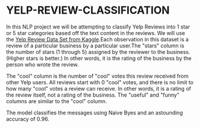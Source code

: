 # YELP-REVIEW-CLASSIFICATION

In this NLP project we will be attempting to classify Yelp Reviews into 1 star or 5 star categories based off the text content in the reviews. We will use the [Yelp Review Data Set from Kaggle](https://www.kaggle.com/c/yelp-recsys-2013).Each observation in this dataset is a review of a particular business by a particular user.The "stars" column is the number of stars (1 through 5) assigned by the reviewer to the business. (Higher stars is better.) In other words, it is the rating of the business by the person who wrote the review.

The "cool" column is the number of "cool" votes this review received from other Yelp users. 
All reviews start with 0 "cool" votes, and there is no limit to how many "cool" votes a review can receive. In other words, it is a rating of the review itself, not a rating of the business.
The "useful" and "funny" columns are similar to the "cool" column.

The model classifies the messages using Naive Byes and an astounding accuracy of 0.96.
